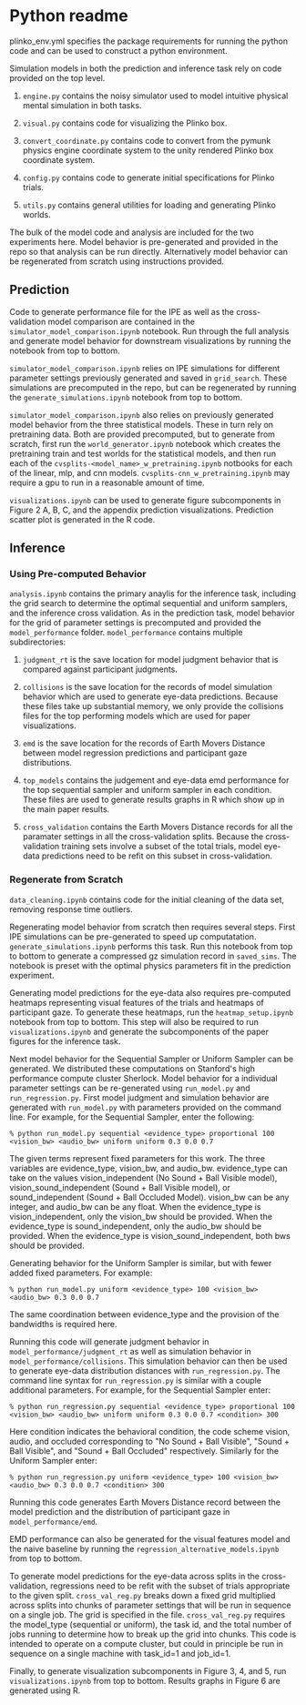 # Python readme

plinko_env.yml specifies the package requirements for running the python code and can be used to construct a python environment.

Simulation models in both the prediction and inference task rely on code provided on the top level.

1. `engine.py` contains the noisy simulator used to model intuitive physical mental simulation in both tasks.

2. `visual.py` contains code for visualizing the Plinko box.

3. `convert_coordinate.py` contains code to convert from the pymunk physics engine coordinate system to the unity rendered Plinko box coordinate system.

4. `config.py` contains code to generate initial specifications for Plinko trials.

5. `utils.py` contains general utilities for loading and generating Plinko worlds.

The bulk of the model code and analysis are included for the two experiments here. Model behavior is pre-generated and provided in the repo so that analysis can be run directly. Alternatively model behavior can be regenerated from scratch using instructions provided.

## Prediction

Code to generate performance file for the IPE as well as the cross-validation model comparison are contained in the `simulator_model_comparison.ipynb` notebook. Run through the full analysis and generate model behavior for downstream visualizations by running the notebook from top to bottom.

`simulator_model_comparison.ipynb` relies on IPE simulations for different parameter settings previously generated and saved in `grid_search`. These simulations are precomputed in the repo, but can be regenerated by running the `generate_simulations.ipynb` notebook from top to bottom.

`simulator_model_comparison.ipynb` also relies on previously generated model behavior from the three statistical models. These in turn rely on pretraining data. Both are provided precomputed, but to generate from scratch, first run the `world_generator.ipynb` notebook which creates the pretraining train and test worlds for the statistical models, and then run each of the `cvsplits-<model_name>_w_pretraining.ipynb` notbooks for each of the linear, mlp, and cnn models. `cvsplits-cnn_w_pretraining.ipynb` may require a gpu to run in a reasonable amount of time.

`visualizations.ipynb` can be used to generate figure subcomponents in Figure 2 A, B, C, and the appendix prediction visualizations. Prediction scatter plot is generated in the R code.

## Inference

### Using Pre-computed Behavior

`analysis.ipynb` contains the primary anaylis for the inference task, including the grid search to determine the optimal sequential and uniform samplers, and the inference cross validation. As in the prediction task, model behavior for the grid of parameter settings is precomputed and provided the `model_performance` folder. `model_performance` contains multiple subdirectories:

1. `judgment_rt` is the save location for model judgment behavior that is compared against participant judgments.

2. `collisions` is the save location for the records of model simulation behavior which are used to generate eye-data predictions. Because these files take up substantial memory, we only provide the collisions files for the top performing models which are used for paper visualizations.

3. `emd` is the save location for the records of Earth Movers Distance between model regression predictions and participant gaze distributions.

4. `top_models` contains the judgement and eye-data emd performance for the top sequential sampler and uniform sampler in each condition. These files are used to generate results graphs in R which show up in the main paper results.

5. `cross_validation` contains the Earth Movers Distance records for all the paramater settings in all the cross-validation splits. Because the cross-validation training sets involve a subset of the total trials, model eye-data predictions need to be refit on this subset in cross-validation.

### Regenerate from Scratch

`data_cleaning.ipynb` contains code for the initial cleaning of the data set, removing response time outliers.

Regenerating model behavior from scratch then requires several steps. First IPE simulations can be pre-generated to speed up computatation. `generate_simulations.ipynb` performs this task. Run this notebook from top to bottom to generate a compressed gz simulation record in `saved_sims`. The notebook is preset with the optimal physics parameters fit in the prediction experiment.

Generating model predictions for the eye-data also requires pre-computed heatmaps representing visual features of the trials and heatmaps of participant gaze. To generate these heatmaps, run the `heatmap_setup.ipynb` notebook from top to bottom. This step will also be required to run `visualizations.ipynb` and generate the subcomponents of the paper figures for the inference task.

Next model behavior for the Sequential Sampler or Uniform Sampler can be generated. We distributed these computations on Stanford's high performance compute cluster Sherlock. Model behavior for a individual parameter settings can be re-generated using `run_model.py` and `run_regression.py`. First model judgment and simulation behavior are generated with `run_model.py` with parameters provided on the command line. For example, for the Sequential Sampler, enter the following:
```
% python run_model.py sequential <evidence_type> proportional 100 <vision_bw> <audio_bw> uniform uniform 0.3 0.0 0.7 
```
The given terms represent fixed parameters for this work. The three variables are evidence_type, vision_bw, and audio_bw. evidence_type can take on the values vision_independent (No Sound + Ball Visible model), vision_sound_independent (Sound + Ball Visible model), or sound_independent (Sound + Ball Occluded Model). vision_bw can be any integer, and audio_bw can be any float. When the evidence_type is vision_independent, only the vision_bw should be provided. When the evidence_type is sound_independent, only the audio_bw should be provided. When the evidence_type is vision_sound_independent, both bws should be provided.

Generating behavior for the Uniform Sampler is similar, but with fewer added fixed parameters. For example:
```
% python run_model.py uniform <evidence_type> 100 <vision_bw> <audio_bw> 0.3 0.0 0.7
```
The same coordination between evidence_type and the provision of the bandwidths is required here.

Running this code will generate judgment behavior in `model_performance/judgment_rt` as well as simulation behavior in `model_performance/collisions`. This simulation behavior can then be used to generate eye-data distribution distances with `run_regression.py`. The command line syntax for `run_regression.py` is similar with a couple additional parameters. For example, for the Sequential Sampler enter:
```
% python run_regression.py sequential <evidence_type> proportional 100 <vision_bw> <audio_bw> uniform uniform 0.3 0.0 0.7 <condition> 300
```
Here condition indicates the behavioral condition, the code scheme vision, audio, and occluded corresponding to "No Sound + Ball Visible", "Sound + Ball Visible", and "Sound + Ball Occluded" respectively. Similarly for the Uniform Sampler enter:
```
% python run_regression.py uniform <evidence_type> 100 <vision_bw> <audio_bw> 0.3 0.0 0.7 <condition> 300
```

Running this code generates Earth Movers Distance record between the model prediction and the distribution of participant gaze in `model_performance/emd`.

EMD performance can also be generated for the visual features model and the naive baseline by running the `regression_alternative_models.ipynb` from top to bottom. 

To generate model predictions for the eye-data across splits in the cross-validation, regressions need to be refit with the subset of trials appropriate to the given split. `cross_val_reg.py` breaks down a fixed grid multiplied across splits into chunks of parameter settings that will be run in sequence on a single job. The grid is specified in the file. `cross_val_reg.py` requires the model_type (sequential or uniform), the task id, and the total number of jobs running to determine how to break up the grid into chunks. This code is intended to operate on a compute cluster, but could in principle be run in sequence on a single machine with task_id=1 and job_id=1.

Finally, to generate visualization subcomponents in Figure 3, 4, and 5, run `visualizations.ipynb` from top to bottom. Results graphs in Figure 6 are generated using R.